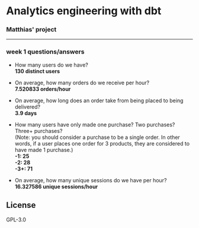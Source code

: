 # Analytics engineering with dbt  

### __Matthias' project__
---

### week 1 questions/answers
- How many users do we have?  
__130 distinct users__

- On average, how many orders do we receive per hour?  
__7.520833 orders/hour__

- On average, how long does an order take from being placed to being delivered?  
__3.9 days__

- How many users have only made one purchase? Two purchases? Three+ purchases?  
(Note: you should consider a purchase to be a single order. In other words, if a user places one order for 3 products, they are considered to have made 1 purchase.)  
__-1: 25__  
__-2: 28__  
__-3+: 71__  

- On average, how many unique sessions do we have per hour?  
__16.327586 unique sessions/hour__

## License
GPL-3.0
